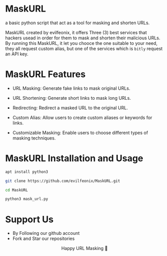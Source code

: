 
# MaskURL

a basic python script that act as a tool for masking and shorten URLs.

MaskURL created by evilfeonix, it offers Three (3) best services that hackers usead in order for them to mask and shorten their malicious URLs. By running this MaskURL, it let you chooce the one suitable to your need, they all request custom alias, but one of the services which is `bitly` request an API key.

# MaskURL Features

- URL Masking: Generate fake links to mask original URLs.

- URL Shortening: Generate short links to mask long URLs.

- Redirecting: Redirect a masked URL to the original URL.

- Custom Alias: Allow users to create custom aliases or keywords for links.

<!-- - Analytics: Track how many times a masked URL was accessed (optional). -->

- Customizable Masking: Enable users to choose different types of masking techniques.

# MaskURL Installation and Usage
```bash
apt install python3
```
```bash
git clone https://github.com/evilfeonix/MaskURL.git
```
```bash
cd MaskURL
```
```bash
python3 mask_url.py
```

# Support Us
- By Following our github account 
- Fork and Star our repositories 

<div align="center">Happy URL Masking 🚀</div>
